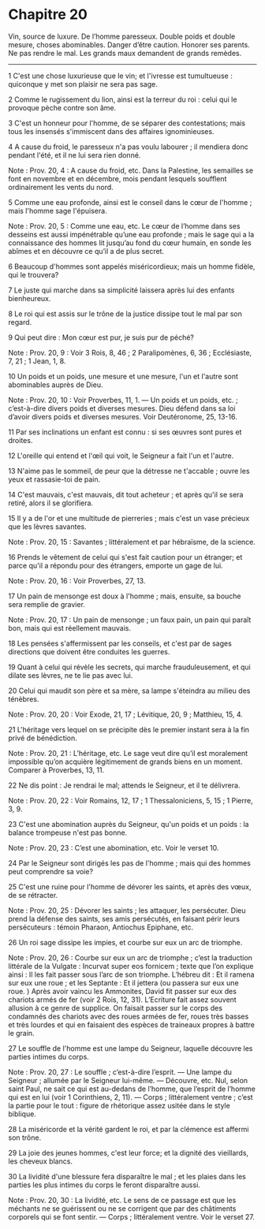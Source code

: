 # Chapitre 20

Vin, source de luxure.
De l’homme paresseux.
Double poids et double mesure, choses abominables.
Danger d’être caution.
Honorer ses parents.
Ne pas rendre le mal.
Les grands maux demandent de grands remèdes.

***

1 C'est une chose luxurieuse que le vin; et l'ivresse est tumultueuse : quiconque y met son plaisir ne sera pas sage.


2 Comme le rugissement du lion, ainsi est la terreur du roi : celui qui le provoque pèche contre son âme.


3 C'est un honneur pour l'homme, de se séparer des contestations; mais tous les insensés s'immiscent dans des affaires ignominieuses.


4 A cause du froid, le paresseux n'a pas voulu labourer ; il mendiera donc pendant l'été, et il ne lui sera rien donné.

<span class="bible-note">Note : </span> Prov. 20, 4 : A cause du froid, etc. Dans la Palestine, les semailles se font en novembre et en décembre, mois pendant lesquels soufflent ordinairement les vents du nord.


5 Comme une eau profonde, ainsi est le conseil dans le cœur de l'homme ; mais l'homme sage l'épuisera.

<span class="bible-note">Note : </span> Prov. 20, 5 : Comme une eau, etc. Le cœur de l’homme dans ses desseins est aussi impénétrable qu’une eau profonde ; mais le sage qui a la connaissance des hommes lit jusqu’au fond du cœur humain, en sonde les abîmes et en découvre ce qu’il a de plus secret.


6 Beaucoup d'hommes sont appelés miséricordieux; mais un homme fidèle, qui le trouvera?


7 Le juste qui marche dans sa simplicité laissera après lui des enfants bienheureux.


8 Le roi qui est assis sur le trône de la justice dissipe tout le mal par son regard.


9 Qui peut dire : Mon cœur est pur, je suis pur de péché?

<span class="bible-note">Note : </span> Prov. 20, 9 : Voir 3 Rois, 8, 46 ; 2 Paralipomènes, 6, 36 ; Ecclésiaste, 7, 21 ; 1 Jean, 1, 8.


10 Un poids et un poids, une mesure et une mesure, l'un et l'autre sont abominables auprès de Dieu.

<span class="bible-note">Note : </span> Prov. 20, 10 : Voir Proverbes, 11, 1. ― Un poids et un poids, etc. ; c’est-à-dire divers poids et diverses mesures. Dieu défend dans sa loi d’avoir divers poids et diverses mesures. Voir Deutéronome, 25, 13-16.


11 Par ses inclinations un enfant est connu : si ses œuvres sont pures et droites.


12 L'oreille qui entend et l'œil qui voit, le Seigneur a fait l'un et l'autre.


13 N'aime pas le sommeil, de peur que la détresse ne t'accable ; ouvre les yeux et rassasie-toi de pain.


14 C'est mauvais, c'est mauvais, dit tout acheteur ; et après qu'il se sera retiré, alors il se glorifiera.


15 Il y a de l'or et une multitude de pierreries ; mais c'est un vase précieux que les lèvres savantes.

<span class="bible-note">Note : </span> Prov. 20, 15 : Savantes ; littéralement et par hébraïsme, de la science.


16 Prends le vêtement de celui qui s'est fait caution pour un étranger; et parce qu'il a répondu pour des étrangers, emporte un gage de lui.

<span class="bible-note">Note : </span> Prov. 20, 16 : Voir Proverbes, 27, 13.


17 Un pain de mensonge est doux à l'homme ; mais, ensuite, sa bouche sera remplie de gravier.

<span class="bible-note">Note : </span> Prov. 20, 17 : Un pain de mensonge ; un faux pain, un pain qui paraît bon, mais qui est réellement mauvais.


18 Les pensées s'affermissent par les conseils, et c'est par de sages directions que doivent être conduites les guerres.


19 Quant à celui qui révèle les secrets, qui marche frauduleusement, et qui dilate ses lèvres, ne te lie pas avec lui.


20 Celui qui maudit son père et sa mère, sa lampe s'éteindra au milieu des ténèbres.

<span class="bible-note">Note : </span> Prov. 20, 20 : Voir Exode, 21, 17 ; Lévitique, 20, 9 ; Matthieu, 15, 4.


21 L'héritage vers lequel on se précipite dès le premier instant sera à la fin privé de bénédiction.

<span class="bible-note">Note : </span> Prov. 20, 21 : L’héritage, etc. Le sage veut dire qu’il est moralement impossible qu’on acquière légitimement de grands biens en un moment. Comparer à Proverbes, 13, 11.


22 Ne dis point : Je rendrai le mal; attends le Seigneur, et il te délivrera.

<span class="bible-note">Note : </span> Prov. 20, 22 : Voir Romains, 12, 17 ; 1 Thessaloniciens, 5, 15 ; 1 Pierre, 3, 9.


23 C'est une abomination auprès du Seigneur, qu'un poids et un poids : la balance trompeuse n'est pas bonne.

<span class="bible-note">Note : </span> Prov. 20, 23 : C’est une abomination, etc. Voir le verset 10.


24 Par le Seigneur sont dirigés les pas de l'homme ; mais qui des hommes peut comprendre sa voie?


25 C'est une ruine pour l'homme de dévorer les saints, et après des vœux, de se rétracter.

<span class="bible-note">Note : </span> Prov. 20, 25 : Dévorer les saints ; les attaquer, les persécuter. Dieu prend la défense des saints, ses amis persécutés, en faisant périr leurs persécuteurs : témoin Pharaon, Antiochus Epiphane, etc.


26 Un roi sage dissipe les impies, et courbe sur eux un arc de triomphe.

<span class="bible-note">Note : </span> Prov. 20, 26 : Courbe sur eux un arc de triomphe ; c’est la traduction littérale de la Vulgate : Incurvat super eos fornicem ; texte que l’on explique ainsi : Il les fait passer sous l’arc de son triomphe. L’hébreu dit : Et il ramena sur eux une roue ; et les Septante : Et il jettera (ou passera sur eux une roue. ) Après avoir vaincu les Ammonites, David fit passer sur eux des chariots armés de fer (voir 2 Rois, 12, 31). L’Ecriture fait assez souvent allusion à ce genre de supplice. On faisait passer sur le corps des condamnés des chariots avec des roues armées de fer, roues très basses et très lourdes et qui en faisaient des espèces de traineaux propres à battre le grain.


27 Le souffle de l'homme est une lampe du Seigneur, laquelle découvre les parties intimes du corps.

<span class="bible-note">Note : </span> Prov. 20, 27 : Le souffle ; c’est-à-dire l’esprit. ― Une lampe du Seigneur ; allumée par le Seigneur lui-même. ― Découvre, etc. Nul, selon saint Paul, ne sait ce qui est au-dedans de l’homme, que l’esprit de l’homme qui est en lui (voir 1 Corinthiens, 2, 11). ― Corps ; littéralement ventre ; c’est la partie pour le tout : figure de rhétorique assez usitée dans le style biblique.


28 La miséricorde et la vérité gardent le roi, et par la clémence est affermi son trône.


29 La joie des jeunes hommes, c'est leur force; et la dignité des vieillards, les cheveux blancs.


30 La lividité d'une blessure fera disparaître le mal ; et les plaies dans les parties les plus intimes du corps le feront disparaître aussi.

<span class="bible-note">Note : </span> Prov. 20, 30 : La lividité, etc. Le sens de ce passage est que les méchants ne se guérissent ou ne se corrigent que par des châtiments corporels qui se font sentir. ― Corps ; littéralement ventre. Voir le verset 27.

